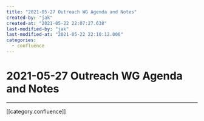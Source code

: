 ```yaml
---
title: "2021-05-27 Outreach WG Agenda and Notes"
created-by: "jak"
created-at: "2021-05-22 22:07:27.638"
last-modified-by: "jak"
last-modified-at: "2021-05-22 22:10:12.006"
categories:
  - confluence
---
```


# 2021-05-27 Outreach WG Agenda and Notes


---

[[category.confluence]]

